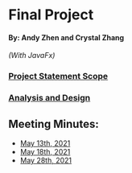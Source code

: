 # Final Project
#### By: Andy Zhen and Crystal Zhang

*(With JavaFx)*

### [Project Statement Scope](https://docs.google.com/document/d/1xLI6LGGu44HKDfOvJ3klcLbo6vebbfh391KwUjpQKhw/edit)

### [Analysis and Design](https://docs.google.com/document/d/1Eq2BmfXtEzM_xeyPTcP35HNqp3oZDk9lPSvgm5SgpKc/edit)


## Meeting Minutes:
* [May 13th, 2021](https://docs.google.com/document/d/1-LI_7agddvXbk9I_RBRlDVYnwYcfrRpEq9JxxgzuCTU/edit)
* [May 18th, 2021](https://docs.google.com/document/d/1UpuGwjgSYtpYRKQpUrXi8e0-toGPV8ObHLJK-B1g4zc/edit)
* [May 28th, 2021](https://docs.google.com/document/d/1h3aNypTc_o1QnizrwSMwNHiAxF-rQai_pZQu_5oBuVE/edit)

